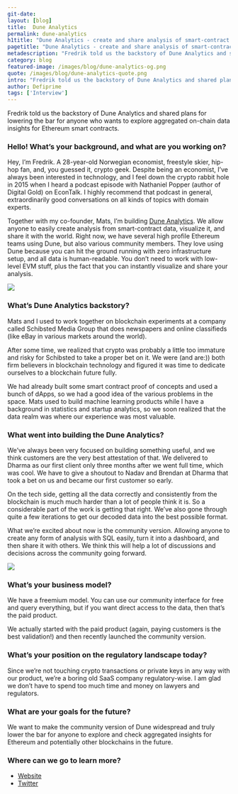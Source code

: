 ```yaml
---
git-date:
layout: [blog]
title:  Dune Analytics
permalink: dune-analytics
h1title: "Dune Analytics - create and share analysis of smart-contract data"
pagetitle: "Dune Analytics - create and share analysis of smart-contract data"
metadescription: "Fredrik told us the backstory of Dune Analytics and shared plans for lowering the bar for anyone who wants to explore aggregated on-chain data insights for Ethereum smart contracts."
category: blog
featured-image: /images/blog/dune-analytics-og.png
quote: /images/blog/dune-analytics-quote.png
intro: "Fredrik told us the backstory of Dune Analytics and shared plans for lowering the bar for anyone who wants to explore aggregated on-chain data insights for Ethereum smart contracts."
author: Defiprime
tags: ['Interview']
---
```

Fredrik told us the backstory of Dune Analytics and shared plans for lowering the bar for anyone who wants to explore aggregated on-chain data insights for Ethereum smart contracts.

### Hello! What’s your background, and what are you working on?

Hey, I’m Fredrik. A 28-year-old Norwegian economist, freestyle skier, hip-hop fan, and, you guessed it, crypto geek. Despite being an economist, I’ve always been interested in technology, and I feel down the crypto rabbit hole in 2015 when I heard a podcast episode with Nathaniel Popper (author of Digital Gold) on EconTalk. I highly recommend that podcast in general, extraordinarily good conversations on all kinds of topics with domain experts.  

Together with my co-founder, Mats, I’m building [Dune Analytics](https://duneanalytics.com). We allow anyone to easily create analysis from smart-contract data, visualize it, and share it with the world. Right now, we have several high profile Ethereum teams using Dune, but also various community members. They love using Dune because you can hit the ground running with zero infrastructure setup, and all data is human-readable. You don’t need to work with low-level EVM stuff, plus the fact that you can instantly visualize and share your analysis.  

![](/images/blog/dune-analytics1.jpg)

### What’s Dune Analytics backstory?

Mats and I used to work together on blockchain experiments at a company called Schibsted Media Group that does newspapers and online classifieds (like eBay in various markets around the world).

After some time, we realized that crypto was probably a little too immature and risky for Schibsted to take a proper bet on it. We were (and are:)) both firm believers in blockchain technology and figured it was time to dedicate ourselves to a blockchain future fully.

We had already built some smart contract proof of concepts and used a bunch of dApps, so we had a good idea of the various problems in the space. Mats used to build machine learning products while I have a background in statistics and startup analytics, so we soon realized that the data realm was where our experience was most valuable.


### What went into building the Dune Analytics?

We’ve always been very focused on building something useful, and we think customers are the very best attestation of that. We delivered to Dharma as our first client only three months after we went full time, which was cool. We have to give a shoutout to Nadav and Brendan at Dharma that took a bet on us and became our first customer so early.

On the tech side, getting all the data correctly and consistently from the blockchain is much much harder than a lot of people think it is. So a considerable part of the work is getting that right. We’ve also gone through quite a few iterations to get our decoded data into the best possible format.

What we’re excited about now is the community version. Allowing anyone to create any form of analysis with SQL easily, turn it into a dashboard, and then share it with others. We think this will help a lot of discussions and decisions across the community going forward.

![](/images/blog/dune-analytics2.jpg)

### What’s your business model?

We have a freemium model. You can use our community interface for free and query everything, but if you want direct access to the data, then that’s the paid product.

We actually started with the paid product (again, paying customers is the best validation!) and then recently launched the community version.

### What’s your position on the regulatory landscape today?

Since we’re not touching crypto transactions or private keys in any way with our product, we’re a boring old SaaS company regulatory-wise. I am glad we don’t have to spend too much time and money on lawyers and regulators.

### What are your goals for the future?

We want to make the community version of Dune widespread and truly lower the bar for anyone to explore and check aggregated insights for Ethereum and potentially other blockchains in the future.

### Where can we go to learn more?

- [Website](https://duneanalytics.com)
- [Twitter](https://twitter.com/duneanalytics)
